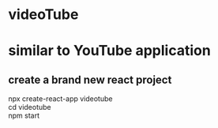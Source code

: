   <h1>videoTube <h1>
  <p> similar to YouTube application </p>
  <h2>create a brand new react project</h2>
  <p>npx create-react-app videotube<br>cd videotube<br>npm start<br></p>
